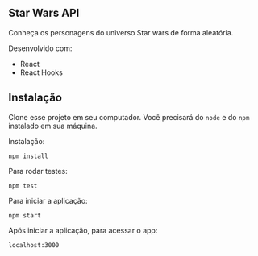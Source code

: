 ## Star Wars API

Conheça os personagens do universo Star wars de forma aleatória.

Desenvolvido com:

- React
- React Hooks

## Instalação

Clone esse projeto em seu computador. Você precisará do `node` e do `npm` instalado em sua máquina.

Instalação:

`npm install`

Para rodar testes:

`npm test`

Para iniciar a aplicação:

`npm start`

Após iniciar a aplicação, para acessar o app:

`localhost:3000`

